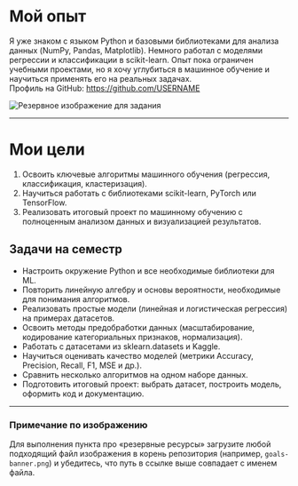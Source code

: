 # Мой опыт

Я уже знаком с языком Python и базовыми библиотеками для анализа данных (NumPy, Pandas, Matplotlib). Немного работал с моделями регрессии и классификации в scikit-learn. Опыт пока ограничен учебными проектами, но я хочу углубиться в машинное обучение и научиться применять его на реальных задачах.  
Профиль на GitHub: https://github.com/USERNAME

![Резервное изображение для задания](./goals-banner.png)

---

# Мои цели

1. Освоить ключевые алгоритмы машинного обучения (регрессия, классификация, кластеризация).  
2. Научиться работать с библиотеками scikit-learn, PyTorch или TensorFlow.  
3. Реализовать итоговый проект по машинному обучению с полноценным анализом данных и визуализацией результатов.  

## Задачи на семестр

- Настроить окружение Python и все необходимые библиотеки для ML.  
- Повторить линейную алгебру и основы вероятности, необходимые для понимания алгоритмов.  
- Реализовать простые модели (линейная и логистическая регрессия) на примерах датасетов.  
- Освоить методы предобработки данных (масштабирование, кодирование категориальных признаков, нормализация).  
- Работать с датасетами из sklearn.datasets и Kaggle.  
- Научиться оценивать качество моделей (метрики Accuracy, Precision, Recall, F1, MSE и др.).  
- Сравнить несколько алгоритмов на одном наборе данных.  
- Подготовить итоговый проект: выбрать датасет, построить модель, оформить код и документацию.  

---

### Примечание по изображению

Для выполнения пункта про «резервные ресурсы» загрузите любой подходящий файл изображения в корень репозитория (например, `goals-banner.png`) и убедитесь, что путь в ссылке выше совпадает с именем файла.  
